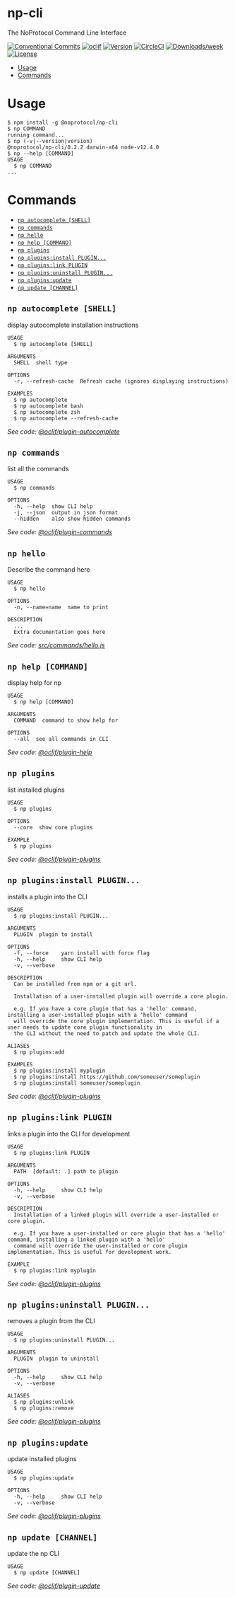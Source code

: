np-cli
======

The NoProtocol Command Line Interface 

[![Conventional Commits](https://img.shields.io/badge/Conventional%20Commits-1.0.0-yellow.svg)](https://conventionalcommits.org)
[![oclif](https://img.shields.io/badge/cli-oclif-brightgreen.svg)](https://oclif.io)
[![Version](https://img.shields.io/npm/v/@noprotocol/np-cli.svg)](https://npmjs.org/package/@noprotocol/np-cli)
[![CircleCI](https://circleci.com/gh/noprotocol/np-cli/tree/master.svg?style=shield)](https://circleci.com/gh/noprotocol/np-cli/tree/master)
[![Downloads/week](https://img.shields.io/npm/dw/@noprotocol/np-cli.svg)](https://npmjs.org/package/@noprotocol/np-cli)
[![License](https://img.shields.io/npm/l/@noprotocol/np-cli.svg)](https://github.com/noprotocol/np-cli/blob/master/package.json)

<!-- toc -->
* [Usage](#usage)
* [Commands](#commands)
<!-- tocstop -->
# Usage
<!-- usage -->
```sh-session
$ npm install -g @noprotocol/np-cli
$ np COMMAND
running command...
$ np (-v|--version|version)
@noprotocol/np-cli/0.2.2 darwin-x64 node-v12.4.0
$ np --help [COMMAND]
USAGE
  $ np COMMAND
...
```
<!-- usagestop -->
# Commands
<!-- commands -->
* [`np autocomplete [SHELL]`](#np-autocomplete-shell)
* [`np commands`](#np-commands)
* [`np hello`](#np-hello)
* [`np help [COMMAND]`](#np-help-command)
* [`np plugins`](#np-plugins)
* [`np plugins:install PLUGIN...`](#np-pluginsinstall-plugin)
* [`np plugins:link PLUGIN`](#np-pluginslink-plugin)
* [`np plugins:uninstall PLUGIN...`](#np-pluginsuninstall-plugin)
* [`np plugins:update`](#np-pluginsupdate)
* [`np update [CHANNEL]`](#np-update-channel)

## `np autocomplete [SHELL]`

display autocomplete installation instructions

```
USAGE
  $ np autocomplete [SHELL]

ARGUMENTS
  SHELL  shell type

OPTIONS
  -r, --refresh-cache  Refresh cache (ignores displaying instructions)

EXAMPLES
  $ np autocomplete
  $ np autocomplete bash
  $ np autocomplete zsh
  $ np autocomplete --refresh-cache
```

_See code: [@oclif/plugin-autocomplete](https://github.com/oclif/plugin-autocomplete/blob/v0.1.2/src/commands/autocomplete/index.ts)_

## `np commands`

list all the commands

```
USAGE
  $ np commands

OPTIONS
  -h, --help  show CLI help
  -j, --json  output in json format
  --hidden    also show hidden commands
```

_See code: [@oclif/plugin-commands](https://github.com/oclif/plugin-commands/blob/v1.2.2/src/commands/commands.ts)_

## `np hello`

Describe the command here

```
USAGE
  $ np hello

OPTIONS
  -n, --name=name  name to print

DESCRIPTION
  ...
  Extra documentation goes here
```

_See code: [src/commands/hello.js](https://github.com/noprotocol/np-cli/blob/v0.2.2/src/commands/hello.js)_

## `np help [COMMAND]`

display help for np

```
USAGE
  $ np help [COMMAND]

ARGUMENTS
  COMMAND  command to show help for

OPTIONS
  --all  see all commands in CLI
```

_See code: [@oclif/plugin-help](https://github.com/oclif/plugin-help/blob/v2.2.0/src/commands/help.ts)_

## `np plugins`

list installed plugins

```
USAGE
  $ np plugins

OPTIONS
  --core  show core plugins

EXAMPLE
  $ np plugins
```

_See code: [@oclif/plugin-plugins](https://github.com/oclif/plugin-plugins/blob/v1.7.8/src/commands/plugins/index.ts)_

## `np plugins:install PLUGIN...`

installs a plugin into the CLI

```
USAGE
  $ np plugins:install PLUGIN...

ARGUMENTS
  PLUGIN  plugin to install

OPTIONS
  -f, --force    yarn install with force flag
  -h, --help     show CLI help
  -v, --verbose

DESCRIPTION
  Can be installed from npm or a git url.

  Installation of a user-installed plugin will override a core plugin.

  e.g. If you have a core plugin that has a 'hello' command, installing a user-installed plugin with a 'hello' command 
  will override the core plugin implementation. This is useful if a user needs to update core plugin functionality in 
  the CLI without the need to patch and update the whole CLI.

ALIASES
  $ np plugins:add

EXAMPLES
  $ np plugins:install myplugin 
  $ np plugins:install https://github.com/someuser/someplugin
  $ np plugins:install someuser/someplugin
```

_See code: [@oclif/plugin-plugins](https://github.com/oclif/plugin-plugins/blob/v1.7.8/src/commands/plugins/install.ts)_

## `np plugins:link PLUGIN`

links a plugin into the CLI for development

```
USAGE
  $ np plugins:link PLUGIN

ARGUMENTS
  PATH  [default: .] path to plugin

OPTIONS
  -h, --help     show CLI help
  -v, --verbose

DESCRIPTION
  Installation of a linked plugin will override a user-installed or core plugin.

  e.g. If you have a user-installed or core plugin that has a 'hello' command, installing a linked plugin with a 'hello' 
  command will override the user-installed or core plugin implementation. This is useful for development work.

EXAMPLE
  $ np plugins:link myplugin
```

_See code: [@oclif/plugin-plugins](https://github.com/oclif/plugin-plugins/blob/v1.7.8/src/commands/plugins/link.ts)_

## `np plugins:uninstall PLUGIN...`

removes a plugin from the CLI

```
USAGE
  $ np plugins:uninstall PLUGIN...

ARGUMENTS
  PLUGIN  plugin to uninstall

OPTIONS
  -h, --help     show CLI help
  -v, --verbose

ALIASES
  $ np plugins:unlink
  $ np plugins:remove
```

_See code: [@oclif/plugin-plugins](https://github.com/oclif/plugin-plugins/blob/v1.7.8/src/commands/plugins/uninstall.ts)_

## `np plugins:update`

update installed plugins

```
USAGE
  $ np plugins:update

OPTIONS
  -h, --help     show CLI help
  -v, --verbose
```

_See code: [@oclif/plugin-plugins](https://github.com/oclif/plugin-plugins/blob/v1.7.8/src/commands/plugins/update.ts)_

## `np update [CHANNEL]`

update the np CLI

```
USAGE
  $ np update [CHANNEL]
```

_See code: [@oclif/plugin-update](https://github.com/oclif/plugin-update/blob/v1.3.9/src/commands/update.ts)_
<!-- commandsstop -->
